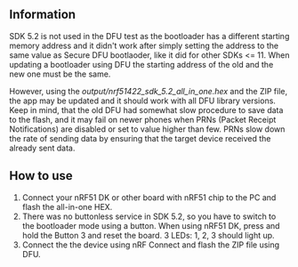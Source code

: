 ## Information

SDK 5.2 is not used in the DFU test as the bootloader has a different starting memory address and it didn't work after simply setting the address to the same value as Secure DFU bootlaoder, like it did for other SDKs <= 11. When updating a bootloader using DFU the starting address of the old and the new one must be the same.

However, using the *output/nrf51422_sdk_5.2_all_in_one.hex* and the ZIP file, the app may be updated and it should work with all DFU library versions. Keep in mind, that the old DFU had somewhat slow procedure to save data to the flash, and it may fail on newer phones when PRNs (Packet Receipt Notifications) are disabled or set to value higher than few. PRNs slow down the rate of sending data by ensuring that the target device received the already sent data.

## How to use

1. Connect your nRF51 DK or other board with nRF51 chip to the PC and flash the all-in-one HEX.
2. There was no buttonless service in SDK 5.2, so you have to switch to the bootloader mode using a button. When using nRF51 DK, press and hold the Button 3 and reset the board. 3 LEDs: 1, 2, 3 should light up.
3. Connect the the device using nRF Connect and flash the ZIP file using DFU.